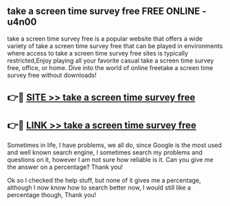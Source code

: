 ## take a screen time survey free FREE ONLINE - u4n00

take a screen time survey free is a popular website that offers a wide variety of take a screen time survey free that can be played in environments where access to take a screen time survey free sites is typically restricted,Enjoy playing all your favorite casual take a screen time survey free, office, or home. Dive into the world of online freetake a screen time survey free without downloads!

## 👉🔴 [SITE >> take a screen time survey free](http://news.freeplayer.one?title=take_a_screen_time_survey_free&ref=FRRE)

## 👉🔴 [LINK >> take a screen time survey free](http://news.freeplayer.one?title=take_a_screen_time_survey_free&ref=FREE)

Sometimes in life, I have problems, we all do, since Google is the most used and well known search engine, I sometimes search my problems and questions on it, however I am not sure how reliable is it. Can you give me the answer on a percentage? Thank you!

Ok so I checked the help stuff, but none of it gives me a percentage, although I now know how to search better now, I would still like a percentage though, Thank you!